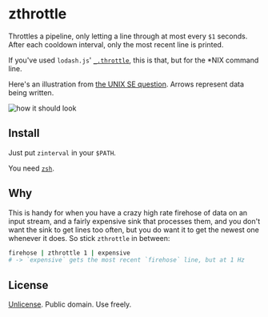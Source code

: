 # zthrottle

Throttles a pipeline, only letting a line through at most every `$1` seconds.
After each cooldown interval, only the most recent line is printed.

If you've used `lodash.js`' [`_.throttle`][lodash-throttle], this is that, but
for the \*NIX command line.

Here's an illustration from [the UNIX SE question][question].  Arrows represent
data being written.

![how it should look](https://i.stack.imgur.com/1CwCP.png)

## Install

Just put `zinterval` in your `$PATH`.

You need [`zsh`][wiki-zsh].

## Why

This is handy for when you have a crazy high rate firehose of data on an input
stream, and a fairly expensive sink that processes them, and you don't want the
sink to get lines too often, but you do want it to get the newest one whenever
it does.  So stick `zthrottle` in between:

```zsh
firehose | zthrottle 1 | expensive
# -> `expensive` gets the most recent `firehose` line, but at 1 Hz
```

## License

[Unlicense][unlicense].  Public domain.  Use freely.


[lodash-throttle]: https://lodash.com/docs/4.17.4#throttle
[question]: https://unix.stackexchange.com/q/378334/16404
[wiki-zsh]: https://en.wikipedia.org/wiki/Z_shell
[unlicense]: https://unlicense.org/

